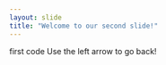 ```yaml
---
layout: slide
title: "Welcome to our second slide!"
---
```

first  code
Use the left arrow to go back!
